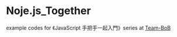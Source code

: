 # Noje.js_Together
example codes for 《JavaScript 手把手一起入門》series at [Team-BoB](http://www.team-bob.org)
